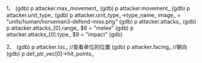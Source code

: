 1、
(gdb) p attacker.max_movement_
(gdb) p attacker.movement_
(gdb) p attacker.unit_type_
(gdb) p attacker.unit_type_->type_name_
image_ = "units/human/horseman3-defend-miss.png"
(gdb) p attacker.attacks_
(gdb) p attacker.attacks_[0].range_
$8 = "melee"
(gdb) p attacker.attacks_[0].type_
$9 = "impact"
(gdb) 


2、
(gdb) p attacker.loc_ //查看单位的位置
(gdb) p attacker.facing_  //朝向
(gdb) p def_ptr_vec[0]->hit_points_